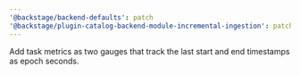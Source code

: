 ```yaml
---
'@backstage/backend-defaults': patch
'@backstage/plugin-catalog-backend-module-incremental-ingestion': patch
---
```


Add task metrics as two gauges that track the last start and end timestamps as epoch seconds.
